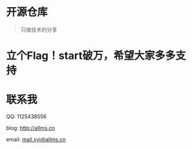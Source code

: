 # 开源仓库

> 只做技术的分享



# 立个Flag！start破万，希望大家多多支持



# 联系我

QQ: 1125438556

blog: http://allms.cn

email: mail.xyj@allms.cn

